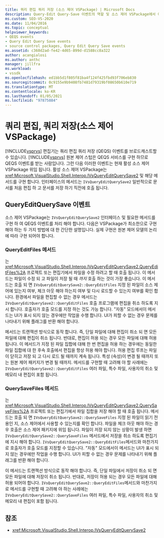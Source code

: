 ```yaml
---
title: 쿼리 편집 쿼리 저장 (소스 제어 VSPackage) | Microsoft Docs
description: Query-Edit Query-Save 이벤트의 역할 및 소스 제어 VSPackage에서 이벤트를 처리 하는 방법에 대해 알아봅니다.
ms.custom: SEO-VS-2020
ms.date: 11/04/2016
ms.topic: conceptual
helpviewer_keywords:
- QEQS events
- Query Edit Query Save events
- source control packages, Query Edit Query Save events
ms.assetid: c360d2ad-fe42-4d65-899d-d1588cc8a322
author: acangialosi
ms.author: anthc
manager: jillfra
ms.workload:
- vssdk
ms.openlocfilehash: ed1bb5d1f805f81ba4f124f425fbd93f706eb830
ms.sourcegitcommit: 0c9155e9b9408fb7481d79319bf08650b610e719
ms.translationtype: MT
ms.contentlocale: ko-KR
ms.lasthandoff: 01/05/2021
ms.locfileid: "97875884"
---
```

# <a name="query-edit-query-save-source-control-vspackage"></a>쿼리 편집, 쿼리 저장(소스 제어 VSPackage)
[!INCLUDE[vsprvs](../../code-quality/includes/vsprvs_md.md)] 편집기는 쿼리 편집 쿼리 저장 (QEQS) 이벤트를 브로드캐스트할 수 있습니다. [!INCLUDE[vsprvs](../../code-quality/includes/vsprvs_md.md)] 원본 제어 스텁은 QEQS 서비스를 구현 하므로 QEQS 이벤트를 받는 사람입니다. 그런 다음 이러한 이벤트는 현재 활성 소스 제어 VSPackage 위임 됩니다. 활성 소스 제어 VSPackage는 <xref:Microsoft.VisualStudio.Shell.Interop.IVsQueryEditQuerySave2> 및 해당 메서드를 구현 합니다. 인터페이스의 메서드는 `IVsQueryEditQuerySave2` 일반적으로 문서를 처음 편집 하 고 문서를 저장 하기 직전에 호출 됩니다.

## <a name="queryeditquerysave-events"></a>QueryEditQuerySave 이벤트
 소스 제어 VSPackage는 `IVsQueryEditQuerySave2` 인터페이스 및 필요한 메서드를 구현 하 여 QEQS 이벤트를 처리 해야 합니다. 다음은 VSPackage가 최소한으로 구현 해야 하는 두 가지 방법에 대 한 간단한 설명입니다. 실제 구현은 원본 제어 모델의 논리에 따라 구현 되어야 합니다.

### <a name="queryeditfiles-method"></a>QueryEditFiles 메서드
 는 <xref:Microsoft.VisualStudio.Shell.Interop.IVsQueryEditQuerySave2.QueryEditFiles%2A> 프로젝트 또는 편집기에서 파일을 수정 하려고 할 때 호출 됩니다. 이 메서드는 파일이 수정 되 고 파일이 저장 될 때 *까지* 호출 하는 것이 가장 좋습니다. 이 메서드는 호출 되 면 `IVsQueryEditQuerySave2::QueryEditFiles` 지정 된 파일이 소스 제어에 있는지 여부, 체크 아웃 해야 하는지 여부 및 다시 로드할 수 있는지 여부를 확인 합니다. 환경에서 파일을 편집할 수 없는 경우 메서드는 `IVsQueryEditQuerySave2::QueryEditFiles` 호출 프로그램에 편집을 취소 하도록 지시 합니다. 호출자가 호출 모드를 지정 하는 것도 가능 합니다. "자동" 모드에서이 메서드는 UI가 표시 되지 않는 경우에만 작업을 수행 합니다. UI가 피할 수 없는 경우 문제를 나타내기 위해 플래그를 반환 해야 합니다.

 메서드는 트랜잭션 방식으로 동작 합니다. 즉, 단일 파일에 대해 편집이 취소 되 면 모든 파일에 대해 편집이 취소 됩니다. 반대로, 편집이 허용 되는 경우 모든 파일에 대해 허용 됩니다. 이 메서드가 지정 된 파일 집합에 대해 한 번 편집을 허용 하는 경우에는 동일한 파일 집합에 대 한 후속 호출에서 편집을 항상 허용 해야 합니다. 허용 편집 루프는 파일이 닫히고 저장 되 고 다시 로드 될 때까지 계속 됩니다. 특성 (속성)이 변경 될 때까지 또는 원본 제어 패키지가 변경 될 때까지. 메서드를 구현할 때 고려해 야 할 사례에는 `IVsQueryEditQuerySave2::QueryEditFiles` 여러 파일, 특수 파일, 사용자의 취소 및 메모리 내 편집이 포함 됩니다.

### <a name="querysavefiles-method"></a>QuerySaveFiles 메서드
 는 <xref:Microsoft.VisualStudio.Shell.Interop.IVsQueryEditQuerySave2.QuerySaveFiles%2A> 프로젝트 또는 편집기에서 파일 집합을 저장 해야 할 때 호출 됩니다. 메서드는 호출 되 면 `IVsQueryEditQuerySave2::QuerySaveFiles` 지정 된 파일이 읽기 전용인 지, 소스 제어에서 사용할 수 있는지를 확인 합니다. 파일을 체크 아웃 해야 하는 경우 호출은 소스 제어 패키지에 위임 됩니다. 파일이 저장 되지 않는 상황이 발생 하면 `IVsQueryEditQuerySave2::QuerySaveFiles` 메서드에서 저장을 취소 하도록 편집기에 지시 해야 합니다. `IVsQueryEditQuerySave2::QueryEditFiles`메서드와 마찬가지로 호출자가 호출 모드를 지정할 수 있습니다. "자동" 모드에서이 메서드는 UI가 표시 되지 않는 경우에만 작업을 수행 합니다. UI가 피할 수 없는 경우 문제를 나타내기 위해 플래그를 반환 해야 합니다.

 이 메서드는 트랜잭션 방식으로 동작 해야 합니다. 즉, 단일 파일에서 저장이 취소 되 면 모든 파일에 대해 저장이 취소 됩니다. 반대로, 저장이 허용 되는 경우 모든 파일에 대해 허용 되어야 합니다. `IVsQueryEditQuerySave2::QueryEditFiles`메서드와 마찬가지로 메서드를 구현할 때 고려해 야 하는 사례에는 `IVsQueryEditQuerySave2::QuerySaveFiles` 여러 파일, 특수 파일, 사용자의 취소 및 메모리 내 편집이 포함 됩니다.

## <a name="see-also"></a>참조
- <xref:Microsoft.VisualStudio.Shell.Interop.IVsQueryEditQuerySave2>
